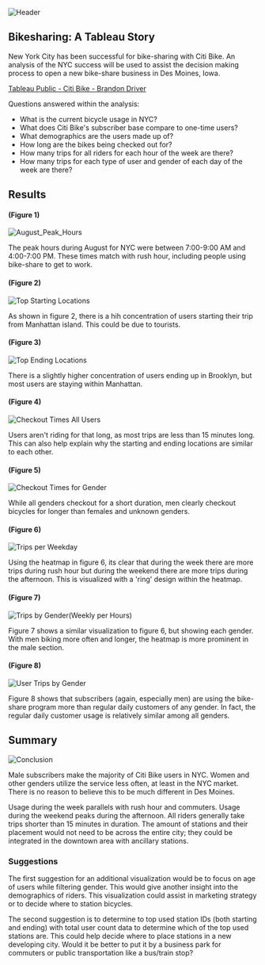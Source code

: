
![Header](images/1280px-Citi_Bike_logo.svg.png "Header")


## Bikesharing: A Tableau Story

New York City has been successful for bike-sharing with Citi Bike. An analysis of the NYC success will be used to assist the decision making process to open a new bike-share business in Des Moines, Iowa. 

[Tableau Public - Citi Bike - Brandon Driver](https://public.tableau.com/app/profile/brandon.paul.driver/viz/CitiBikeNYC_16559995389450/NYCCitiBike?publish=yes)

Questions answered within the analysis:

- What is the current bicycle usage in NYC? 
- What does Citi Bike's subscriber base compare to one-time users? 
- What demographics are the users made up of? 
- How long are the bikes being checked out for?
- How many trips for all riders for each hour of the week are there?
- How many trips for each type of user and gender of each day of the week are there?

## Results

#### (Figure 1)

![August_Peak_Hours](images/August%20Peak%20Hours.png "Peak Hours")

The peak hours during August for NYC were between 7:00-9:00 AM and 4:00-7:00 PM. These times match with rush hour, including people using bike-share to get to work.

#### (Figure 2)

![Top Starting Locations](images/Top%20Starting%20Locations.png "Starting Locations")

As shown in figure 2, there is a hih concentration of users starting their trip from Manhattan island. This could be due to tourists.

#### (Figure 3)

![Top Ending Locations](images/Top%20Ending%20Locations.png "Ending Locations")

There is a slightly higher concentration of users ending up in Brooklyn, but most users are staying within Manhattan. 

#### (Figure 4)

![Checkout Times All Users](images/Checkout%20Times%20for%20Users.png "Checkout Time All Users")

Users aren't riding for that long, as most trips are less than 15 minutes long. This can also help explain why the starting and ending locations are similar to each other.

#### (Figure 5)

![Checkout Times for Gender](images/Checkout%20Times%20for%20Gender.png "Checkout per Gender")

While all genders checkout for a short duration, men clearly checkout bicycles for longer than females and unknown genders.

#### (Figure 6)

![Trips per Weekday](images/Trips%20by%20Weekday%20(Hour).png "Trips(Weekday)")

Using the heatmap in figure 6, its clear that during the week there are more trips during rush hour but during the weekend there are more trips during the afternoon. This is visualized with a 'ring' design within the heatmap.

#### (Figure 7)

![Trips by Gender(Weekly per Hours)](images/Trips%20by%20Gender%20(Weekday%20per%20Hour).png "Trips by Gender")

Figure 7 shows a similar visualization to figure 6, but showing each gender. With men biking more often and longer, the heatmap is more prominent in the male section.

#### (Figure 8)

![User Trips by Gender](images/User%20Trips%20by%20Gender%20(weekday).png "User Trips by Gender")

Figure 8 shows that subscribers (again, especially men) are using the bike-share program more than regular daily customers of any gender. In fact, the regular daily customer usage is relatively similar among all genders.

## Summary

![Conclusion](images/70-701569_conclusionu00252bblau-views-emo.png "Conclusion")

Male subscribers make the majority of Citi Bike users in NYC. Women and other genders utilize the service less often, at least in the NYC market. There is no reason to believe this to be much different in Des Moines.

Usage during the week parallels with rush hour and commuters. Usage during the weekend peaks during the afternoon. All riders generally take trips shorter than 15 minutes in duration. The amount of stations and their placement would not need to be across the entire city; they could be integrated in the downtown area with ancillary stations.


### Suggestions

The first suggestion for an additional visualization would be to focus on age of users while filtering gender. This would give another insight into the demographics of riders. This visualization could assist in marketing strategy or to decide where to station bicycles.

The second suggestion is to determine to top used station IDs (both starting and ending) with total user count data to determine which of the top used stations are. This could help decide where to place stations in a new developing city. Would it be better to put it by a business park for commuters or public transportation like a bus/train stop? 


